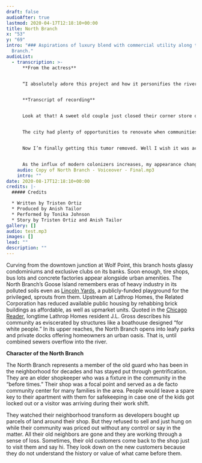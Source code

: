 ```yaml
---
draft: false
audioAfter: true
lastmod: 2020-04-17T12:18:10+00:00
title: North Branch
x: "53"
y: "69"
intro: "### Aspirations of luxury blend with commercial utility along the North
  Branch."
audioList:
  - transcription: >-
      **From the actress**


      “I absolutely adore this project and how it personifies the river as a theatrical character! It truly makes it easier for all to understand the inequitable treatment and use of the river based on who lives and what exists around it. I’m deeply honored to be part of such a creative, engaging way to educate the general public about Great Lakes water issues.” [Tonika Johnson](https://www.tonijphotography.com/)


      **Transcript of recording**


      Look at that! A sweet old couple just closed their corner store down the block. You know they spent a few decades running the store and raising their kids. It WOULD be sad to see their establishment go but no one who went to their store lives here anymore. No one left to say they’ll miss it. Pushed out by rising property taxes caused by gentrification. Like bad acne, a ton of white heads have been gradually popping into the neighborhoods around me. But, the North Shore Channel tells me to be happy with all this. They said this is just what I need to turn myself around to be more welcoming and open. But who am I welcoming and open to??!? All my friends can’t afford to live here anymore, and it’s just a bunch of white people now. 


      The city had plenty of opportunities to renovate when communities of color were still here, before they were priced out of their homes. One of the biggest changes that I’m going through is General Iron’s relocation. They’ve been on my branch for a long time. I’ve been here longer though. Their plant is one of the few Industrial Corridors I still have left and I’m happy to see it go. They consistently violated environmental laws as their pollution metastasized in me. 


      Now I’m finally getting this tumor removed. Well I wish it was actually getting removed. Instead it’s relocating to The Calumet. They found another river to victimize. But just like the South Branch, they have enough industrial corridors already, and plants that suffocate and poison the neighborhood around them. The city knows this too, but ignores these neighborhoods because they’re not full of white people. 


      As the influx of modern colonizers increases, my appearance changes for the better, according to the entitled new residents who have taken the place of those who were here before. The amenities that get added to me aren’t for the people who’ve been here for years, or for me, for that matter. All it does is draw in wealth, not community. Oh great, looks like I’m getting another bar with a craft brewery inside. Pack it up Goose Island.
    audio: Copy of North Branch - Voiceover - Final.mp3
    intro: ""
date: 2020-08-17T12:18:10+00:00
credits: |-
  ##### Credits

  * Written by Tristen Ortiz
  * Produced by Anish Tailor
  * Performed by Tonika Johnson
  * Story by Tristen Ortiz and Anish Tailor
gallery: []
audio: test.mp3
images: []
lead: ""
description: ""
---
```

Curving from the downtown junction at Wolf Point, this branch hosts glassy condominiums and exclusive clubs on its banks. Soon enough, tire shops, bus lots and concrete factories appear alongside urban amenities. The North Branch’s Goose Island remembers eras of heavy industry in its polluted soils even as [Lincoln Yards](https://archive.curbed.com/2019/2/5/18211070/chicago-lincoln-yards-development-real-estate), a publicly-funded playground for the privileged, sprouts from them. Upstream at Lathrop Homes, the Related Corporation has reduced available public housing by rehabbing brick buildings as affordable, as well as upmarket units. Quoted in the [Chicago Reader](https://chicagoreader.com/arts-culture/residents-reflect-on-rehabbed-lathrop-homes/), longtime Lathrop Homes resident J.L. Gross describes his community as eviscerated by structures like a boathouse designed “for white people.” In its upper reaches, the North Branch opens into leafy parks and private docks offering homeowners an urban oasis. That is, until combined sewers overflow into the river.

**Character of the North Branch**

The North Branch represents a member of the old guard who has been in the neighborhood for decades and has stayed put through gentrification. They are an elder shopkeeper who was a fixture in the community in the “before times.” Their shop was a focal point and served as a de facto community center for many families in the area. People would leave a spare key to their apartment with them for safekeeping in case one of the kids got locked out or a visitor was arriving during their work shift.

They watched their neighborhood transform as developers bought up parcels of land around their shop. But they refused to sell and just hung on while their community was priced out without any control or say in the matter. All their old neighbors are gone and they are working through a sense of loss. Sometimes, their old customers come back to the shop just to visit them and say hi. They look down on the new customers because they do not understand the history or value of what came before them.